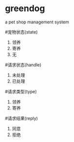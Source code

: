# greendog
a pet shop management system

#宠物状态(state)
1. 领养
2. 寄养
3. 无

#请求状态(handle)
1. 未处理
2. 已处理

#请求类型(type)
1. 领养
2. 寄养

#请求结果(reply)
1. 同意
2. 拒绝